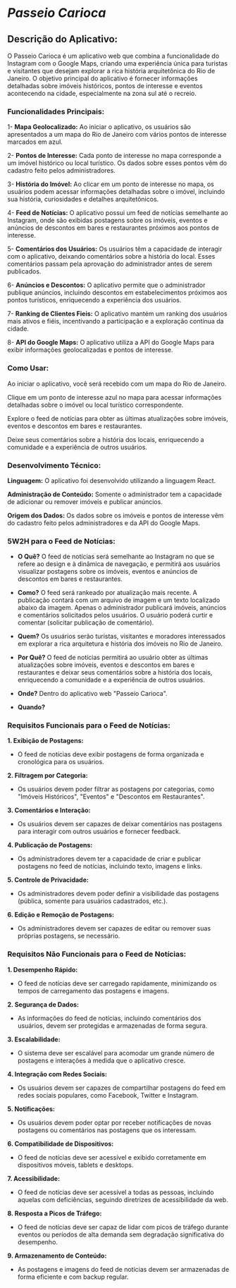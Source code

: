 # ***Passeio Carioca***

## Descrição do Aplicativo:
  O Passeio Carioca é um aplicativo web que combina a funcionalidade do Instagram com o Google Maps, criando uma experiência única para turistas e visitantes que desejam explorar a rica história arquitetônica do Rio de Janeiro. O objetivo principal do aplicativo é fornecer informações detalhadas sobre imóveis históricos, pontos de interesse e eventos acontecendo na cidade, especialmente na zona sul até o recreio.

### Funcionalidades Principais:
  1- **Mapa Geolocalizado:** Ao iniciar o aplicativo, os usuários são apresentados a um mapa do Rio de Janeiro com vários pontos de interesse marcados em azul.

  2- **Pontos de Interesse:** Cada ponto de interesse no mapa corresponde a um imóvel histórico ou local turístico. Os dados sobre esses pontos vêm do cadastro feito pelos administradores.

  3- **História do Imóvel:** Ao clicar em um ponto de interesse no mapa, os usuários podem acessar informações detalhadas sobre o imóvel, incluindo sua história, curiosidades e detalhes arquitetônicos.

  4- **Feed de Notícias:** O aplicativo possui um feed de notícias semelhante ao Instagram, onde são exibidas postagens sobre os imóveis, eventos e anúncios de descontos em bares e restaurantes próximos aos pontos de interesse.

  5- **Comentários dos Usuários:** Os usuários têm a capacidade de interagir com o aplicativo, deixando comentários sobre a história do local. Esses comentários passam pela aprovação do administrador antes de serem publicados.

  6- **Anúncios e Descontos:** O aplicativo permite que o administrador publique anúncios, incluindo descontos em estabelecimentos próximos aos pontos turísticos, enriquecendo a experiência dos usuários.

  7- **Ranking de Clientes Fieis:** O aplicativo mantém um ranking dos usuários mais ativos e fiéis, incentivando a participação e a exploração contínua da cidade.

  8- **API do Google Maps:** O aplicativo utiliza a API do Google Maps para exibir informações geolocalizadas e pontos de interesse.

### Como Usar:
  Ao iniciar o aplicativo, você será recebido com um mapa do Rio de Janeiro.

  Clique em um ponto de interesse azul no mapa para acessar informações detalhadas sobre o imóvel ou local turístico correspondente.

  Explore o feed de notícias para obter as últimas atualizações sobre imóveis, eventos e descontos em bares e restaurantes.

  Deixe seus comentários sobre a história dos locais, enriquecendo a comunidade e a experiência de outros usuários.

### Desenvolvimento Técnico:
  **Linguagem:** O aplicativo foi desenvolvido utilizando a linguagem React.

  **Administração de Conteúdo:** Somente o administrador tem a capacidade de adicionar ou remover imóveis e publicar anúncios.

  **Origem dos Dados:** Os dados sobre os imóveis e pontos de interesse vêm do cadastro feito pelos administradores e da API do Google Maps.


### 5W2H para o Feed de Notícias:

- **O Quê?** O feed de notícias será semelhante ao Instagram no que se refere ao design e à dinâmica de navegação, e permitirá aos usuários visualizar postagens sobre os imóveis, eventos e anúncios de descontos em bares e restaurantes.

- **Como?** O feed será rankeado por atualização mais recente. A publicação contará com um arquivo de imagem e um texto localizado abaixo da imagem. Apenas o administrador publicará imóveis, anúncios e comentários solicitados pelos usuários. O usuário poderá curtir e comentar (solicitar publicação de comentário).

- **Quem?** Os usuários serão turistas, visitantes e moradores interessados em explorar a rica arquitetura e história dos imóveis no Rio de Janeiro.

- **Por Quê?** O feed de notícias permitirá ao usuário obter as últimas atualizações sobre imóveis, eventos e descontos em bares e restaurantes e deixar seus comentários sobre a história dos locais, enriquecendo a comunidade e a experiência de outros usuários.

- **Onde?** Dentro do aplicativo web "Passeio Carioca".

- **Quando?** 

### Requisitos Funcionais para o Feed de Notícias:

**1. Exibição de Postagens:**
   - O feed de notícias deve exibir postagens de forma organizada e cronológica para os usuários.

**2. Filtragem por Categoria:**
   - Os usuários devem poder filtrar as postagens por categorias, como "Imóveis Históricos", "Eventos" e "Descontos em Restaurantes".

**3. Comentários e Interação:**
   - Os usuários devem ser capazes de deixar comentários nas postagens para interagir com outros usuários e fornecer feedback.

**4. Publicação de Postagens:**
   - Os administradores devem ter a capacidade de criar e publicar postagens no feed de notícias, incluindo texto, imagens e links.

**5. Controle de Privacidade:**
   - Os administradores devem poder definir a visibilidade das postagens (pública, somente para usuários cadastrados, etc.).

**6. Edição e Remoção de Postagens:**
   - Os administradores devem ser capazes de editar ou remover suas próprias postagens, se necessário.

### Requisitos Não Funcionais para o Feed de Notícias:

**1. Desempenho Rápido:**
   - O feed de notícias deve ser carregado rapidamente, minimizando os tempos de carregamento das postagens e imagens.

**2. Segurança de Dados:**
   - As informações do feed de notícias, incluindo comentários dos usuários, devem ser protegidas e armazenadas de forma segura.

**3. Escalabilidade:**
   - O sistema deve ser escalável para acomodar um grande número de postagens e interações à medida que o aplicativo cresce.

**4. Integração com Redes Sociais:**
   - Os usuários devem ser capazes de compartilhar postagens do feed em redes sociais populares, como Facebook, Twitter e Instagram.

**5. Notificações:**
   - Os usuários devem poder optar por receber notificações de novas postagens ou comentários nas postagens que os interessam.

**6. Compatibilidade de Dispositivos:**
   - O feed de notícias deve ser acessível e exibido corretamente em dispositivos móveis, tablets e desktops.

**7. Acessibilidade:**
   - O feed de notícias deve ser acessível a todas as pessoas, incluindo aquelas com deficiências, seguindo diretrizes de acessibilidade da web.

**8. Resposta a Picos de Tráfego:**
   - O feed de notícias deve ser capaz de lidar com picos de tráfego durante eventos ou períodos de alta demanda sem degradação significativa do desempenho.

**9. Armazenamento de Conteúdo:**
   - As postagens e imagens do feed de notícias devem ser armazenadas de forma eficiente e com backup regular.
